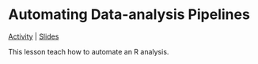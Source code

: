 Automating Data-analysis Pipelines
================================================================================

[Activity](../block023_pipelines.md) | [Slides](slides.md)

This lesson teach how to automate an R analysis.
